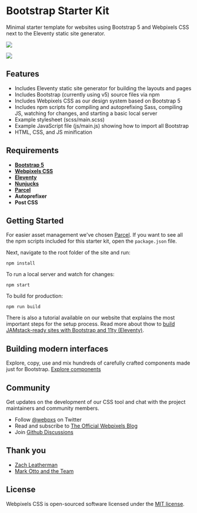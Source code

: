 # Bootstrap Starter Kit

Minimal starter template for websites using Bootstrap 5 and Webpixels CSS next to the Eleventy static site generator.

[<img src="https://www.netlify.com/img/deploy/button.svg" />](https://app.netlify.com/start/deploy?repository=https://github.com/webpixels/bootstrap-starter-kit)


<p><a href="https://bootstrap-starter-kit.webpixels.work/" target="_blank"><img src="https://webpixels.s3.eu-central-1.amazonaws.com/public/github/products/bootstrap-starter-kit.png" ></a></p>

## Features

* Includes Eleventy static site generator for building the layouts and pages
* Includes Bootstrap (currently using v5) source files via npm
* Includes Webpixels CSS as our design system based on Bootstrap 5
* Includes npm scripts for compiling and autoprefixing Sass, compiling JS, watching for changes, and starting a basic local server
* Example stylesheet (scss/main.scss)
* Example JavaScript file (js/main.js) showing how to import all Bootstrap
* HTML, CSS, and JS minification

## Requirements

* [**Bootstrap 5**](https://getbootstrap.com/docs)
* [**Webpixels CSS**](https://webpixels.io/docs/css/)
* [**Eleventy**](https://www.11ty.dev/docs/)
* [**Nunjucks**](https://mozilla.github.io/nunjucks/templating.html)
* [**Parcel**](https://parceljs.org/docs/)
* **Autoprefixer**
* **Post CSS**

## Getting Started

For easier asset management we've chosen [Parcel](https://parceljs.org/). If you want to see all the npm scripts included for this starter kit, open the `package.json` file.

Next, navigate to the root folder of the site and run:

```
npm install
```

To run a local server and watch for changes:

```
npm start
```

To build for production:

```
npm run build
```

There is also a tutorial available on our website that explains the most important steps for the setup process. Read more about thow to [build JAMstack-ready sites with Bootstrap and 11ty (Eleventy)](https://webpixels.io/blog/how-to-get-started-with-bootstrap-and-eleventy).

## Building modern interfaces

Explore, copy, use and mix hundreds of carefully crafted components made just for Bootstrap. [Explore components](https://webpixels.io/components)

## Community

Get updates on the development of our CSS tool and chat with the project maintainers and community members.

- Follow [@webpxs](https://twitter.com/intent/user?screen_name=webpxs) on Twitter
- Read and subscribe to [The Official Webpixels Blog](https://webpixels.io/blog)
- Join [Github Discussions](https://github.com/webpixels/css/discussions)

## Thank you

* [Zach Leatherman](https://11ty.dev)
* [Mark Otto and the Team](https://github.com/twbs/bootstrap)

## License

Webpixels CSS is open-sourced software licensed under the [MIT license](https://github.com/webpixels/css/blob/master/LICENSE).
